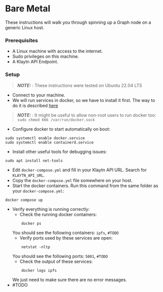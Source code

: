 # Bare Metal

These instructions will walk you through spinning up a Graph node on a generic
Linux host.

### Prerequisites

* A Linux machine with access to the internet.
* Sudo privileges on this machine.
* A Klaytn API Endpoint.

### Setup

> **_NOTE:_** : These instructions were tested on Ubuntu 22.04 LTS

* Connect to your machine. 
* We will run services in docker, so we have to install it first. The way to
do it is described
[here](https://docs.docker.com/engine/install/ubuntu/#install-using-the-repository)

> **_NOTE:_** : It might be useful to allow non-root users to run docker too: 
`sudo chmod 666 /var/run/docker.sock`

* Configure docker to start automatically on boot:
```
sudo systemctl enable docker.service
sudo systemctl enable containerd.service
```
* Install other useful tools for debugging issues:
```
sudo apt install net-tools
```
* Edit `docker-compose.yml` and fill in your Klaytn API URL. Search for `KLAYTN_API_URL`.
* Copy the `docker-compose.yml` file somewhere on your host.
* Start the docker containers. Run this command from the same folder as your
`docker-compose.yml`:
```
docker compose up
```
* Verify everything is running correctly:
    * Check the running docker containers:
    ```
        docker ps
    ```
    You should see the following containers: `ipfs`, `#TODO`
    * Verify ports used by these services are open:
    ```
        netstat -nltp
    ```
    You should see the following ports: `5001`, `#TODO`
    * Check the output of these services:
    ```
        docker logs ipfs
    ```
    We just need to make sure there are no error messages. 
* #TODO
